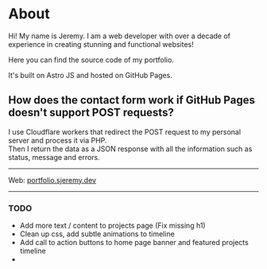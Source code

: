 # About

Hi! My name is Jeremy. I am a web developer with over a decade of experience in creating stunning and functional websites!

Here you can find the source code of my portfolio.

It's built on Astro JS and hosted on GitHub Pages.

## How does the contact form work if GitHub Pages doesn't support POST requests?

I use Cloudflare workers that redirect the POST request to my personal server and process it via PHP.  
Then I return the data as a JSON response with all the information such as status, message and errors.

---

Web: [portfolio.sjeremy.dev](https://portfolio.sjeremy.dev)

---

### TODO

- Add more text / content to projects page (Fix missing h1)
- Clean up css, add subtle animations to timeline
- Add call to action buttons to home page banner and featured projects timeline
-
